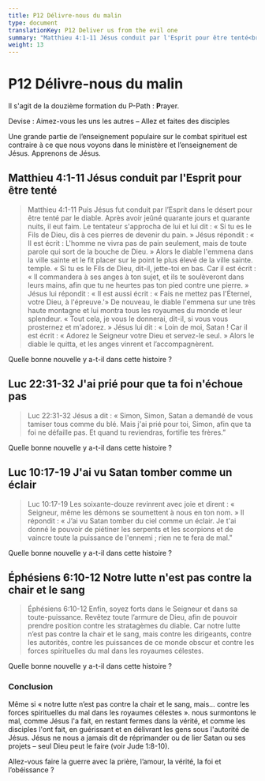 ```yaml
---
title: P12 Délivre-nous du malin
type: document
translationKey: P12 Deliver us from the evil one
summary: "Matthieu 4:1-11 Jésus conduit par l'Esprit pour être tenté<br>Luc 22:31-32 J'ai prié pour que ta foi n'échoue pas<br>Luc 10:17-19 J'ai vu Satan tomber comme un éclair<br>Éphésiens 6:10-12 Notre lutte n'est pas contre la chair et le sang"
weight: 13
---
```

# P12 Délivre-nous du malin

Il s'agit de la douzième formation du P-Path : **P**rayer.

Devise : Aimez-vous les uns les autres – Allez et faites des disciples

Une grande partie de l’enseignement populaire sur le combat spirituel est contraire à ce que nous voyons dans le ministère et l’enseignement de Jésus. Apprenons de Jésus.

## Matthieu 4:1-11 Jésus conduit par l'Esprit pour être tenté

>   Matthieu 4:1-11 Puis Jésus fut conduit par l’Esprit dans le désert pour être tenté par le diable. Après avoir jeûné quarante jours et quarante nuits, il eut faim. Le tentateur s'approcha de lui et lui dit : « Si tu es le Fils de Dieu, dis à ces pierres de devenir du pain. » Jésus répondit : « Il est écrit : L'homme ne vivra pas de pain seulement, mais de toute parole qui sort de la bouche de Dieu. » Alors le diable l'emmena dans la ville sainte et le fit placer sur le point le plus élevé de la ville sainte. temple. « Si tu es le Fils de Dieu, dit-il, jette-toi en bas. Car il est écrit : « Il commandera à ses anges à ton sujet, et ils te soulèveront dans leurs mains, afin que tu ne heurtes pas ton pied contre une pierre. » Jésus lui répondit : « Il est aussi écrit : « Fais ne mettez pas l'Éternel, votre Dieu, à l'épreuve.'» De nouveau, le diable l'emmena sur une très haute montagne et lui montra tous les royaumes du monde et leur splendeur. « Tout cela, je vous le donnerai, dit-il, si vous vous prosternez et m'adorez. » Jésus lui dit : « Loin de moi, Satan ! Car il est écrit : « Adorez le Seigneur votre Dieu et servez-le seul. » Alors le diable le quitta, et les anges vinrent et l’accompagnèrent.

Quelle bonne nouvelle y a-t-il dans cette histoire ?

## Luc 22:31-32 J'ai prié pour que ta foi n'échoue pas

>   Luc 22:31-32 Jésus a dit : « Simon, Simon, Satan a demandé de vous tamiser tous comme du blé. Mais j'ai prié pour toi, Simon, afin que ta foi ne défaille pas. Et quand tu reviendras, fortifie tes frères.”

Quelle bonne nouvelle y a-t-il dans cette histoire ?

## Luc 10:17-19 J'ai vu Satan tomber comme un éclair

>   Luc 10:17-19 Les soixante-douze revinrent avec joie et dirent : « Seigneur, même les démons se soumettent à nous en ton nom. » Il répondit : « J’ai vu Satan tomber du ciel comme un éclair. Je t'ai donné le pouvoir de piétiner les serpents et les scorpions et de vaincre toute la puissance de l'ennemi ; rien ne te fera de mal."

Quelle bonne nouvelle y a-t-il dans cette histoire ?

## Éphésiens 6:10-12 Notre lutte n'est pas contre la chair et le sang

>   Éphésiens 6:10-12 Enfin, soyez forts dans le Seigneur et dans sa toute-puissance. Revêtez toute l’armure de Dieu, afin de pouvoir prendre position contre les stratagèmes du diable. Car notre lutte n’est pas contre la chair et le sang, mais contre les dirigeants, contre les autorités, contre les puissances de ce monde obscur et contre les forces spirituelles du mal dans les royaumes célestes.

Quelle bonne nouvelle y a-t-il dans cette histoire ?

### Conclusion

Même si « notre lutte n’est pas contre la chair et le sang, mais… contre les forces spirituelles du mal dans les royaumes célestes ». nous surmontons le mal, comme Jésus l'a fait, en restant fermes dans la vérité, et comme les disciples l'ont fait, en guérissant et en délivrant les gens sous l'autorité de Jésus. Jésus ne nous a jamais dit de réprimander ou de lier Satan ou ses projets – seul Dieu peut le faire (voir Jude 1:8-10).

Allez-vous faire la guerre avec la prière, l’amour, la vérité, la foi et l’obéissance ?

